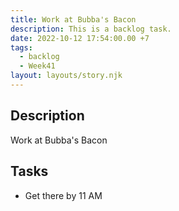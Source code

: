 ```yaml
---
title: Work at Bubba's Bacon
description: This is a backlog task.
date: 2022-10-12 17:54:00.00 +7
tags:
  - backlog
  - Week41
layout: layouts/story.njk
---
```

## Description

Work at Bubba's Bacon

## Tasks

- Get there by 11 AM
